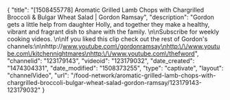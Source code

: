 {
    "title": "[1508455778] Aromatic Grilled Lamb Chops with Chargrilled Broccoli & Bulgar Wheat Salad | Gordon Ramsay",
    "description": "Gordon gets a little help from daughter Holly, and together they make a healthy, vibrant and fragrant dish to share with the family. \n\nSubscribe for weekly cooking videos. \n\nIf you liked this clip check out the rest of Gordon's channels:\n\nhttp:\/\/www.youtube.com\/gordonramsay\nhttp:\/\/www.youtube.com\/kitchennightmares\nhttp:\/\/www.youtube.com\/thefword",
    "channelid": "123179143",
    "videoid": "123179032",
    "date_created": "1474304331",
    "date_modified": "1508373255",
    "type": "captivate",
    "layout": "channelVideo",
    "url": "\/food-network\/aromatic-grilled-lamb-chops-with-chargrilled-broccoli-bulgar-wheat-salad-gordon-ramsay\/123179143-123179032"
}